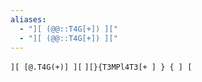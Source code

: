 ```yaml
---
aliases:
  - "][ (@@::T4G[+]) ]["
  - "][ (@@::T4G[+]) ]["
---
```

`][ [@.T4G(+)] ][`
`][}{T3MPl4T3[+ ] } { ] [`